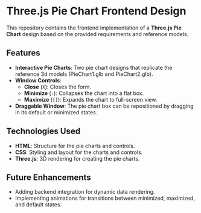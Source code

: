 # Three.js Pie Chart Frontend Design

This repository contains the frontend implementation of a **Three.js Pie Chart** design based on the provided requirements and reference models.

## Features

- **Interactive Pie Charts**: Two pie chart designs that replicate the reference 3d models (PieChart1.glb and PieChart2.glb).
- **Window Controls**:  
  - **Close** (`X`): Closes the form.  
  - **Minimize** (`-`): Collapses the chart into a flat box.  
  - **Maximize** (`[]`): Expands the chart to full-screen view.  
- **Draggable Window**: The pie chart box can be repositioned by dragging in its default or minimized states.

## Technologies Used

- **HTML**: Structure for the pie charts and controls.
- **CSS**: Styling and layout for the charts and controls.
- **Three.js**: 3D rendering for creating the pie charts.

## Future Enhancements

- Adding backend integration for dynamic data rendering.
- Implementing animations for transitions between minimized, maximized, and default states.
